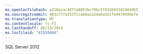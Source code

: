 ```yaml
---
ms.openlocfilehash: a318acac44ffa8053bcf9bc5f03d565342484db5
ms.sourcegitcommit: 483c777a1537ccab6a2a2da6a5d1fe4470dd0e7e
ms.translationtype: MT
ms.contentlocale: fi-FI
ms.lasthandoff: 06/19/2019
ms.locfileid: "61555604"
---
```

SQL Server 2012